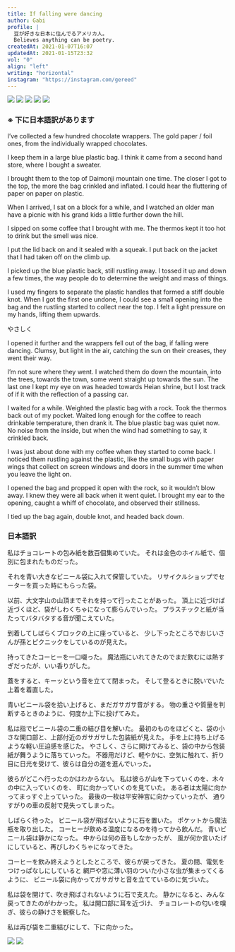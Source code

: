 ```yaml
---
title: If falling were dancing
author: Gabi
profile: |
  豆が好きな日本に住んでるアメリカ人。
  Believes anything can be poetry.
createdAt: 2021-01-07T16:07
updatedAt: 2021-01-15T23:32
vol: "0"
align: "left"
writing: "horizontal"
instagram: "https://instagram.com/gereed"
---
```


![](hand-writing-1.jpg)
![](hand-writing-2.jpg)
![](hand-writing-3.jpg)
![](hand-writing-4.jpg)
![](hand-writing-5.jpg)

### ※ 下に日本語訳があります
I’ve collected a few hundred chocolate wrappers.
The gold paper / foil ones, from the individually wrapped chocolates.

I keep them in a large blue plastic bag.
I think it came from a second hand store, where I bought a sweater.

I brought them to the top of Daimonji mountain one time.
The closer I got to the top, the more the bag crinkled and inflated.
I could hear the fluttering of paper on paper on plastic.

When I arrived, I sat on a block for a while,
and I watched an older man have a picnic
with his grand kids a little further down the hill.

I sipped on some coffee that I brought with me.
The thermos kept it too hot to drink but the smell was nice.

I put the lid back on and it sealed with a squeak.
I put back on the jacket that I had taken off on the climb up.

I picked up the blue plastic back, still rustling away.
I tossed it up and down a few times,
the way people do to determine the weight and mass of things.

I used my fingers to separate the plastic handles
that formed a stiff double knot.
When I got the first one undone,
I could see a small opening into the bag and
the rustling started to collect near the top.
I felt a light pressure on my hands, lifting them upwards.

やさしく

I opened it further and the wrappers fell out of the bag,
if falling were dancing.
Clumsy, but light in the air,
catching the sun on their creases, they went their way.

I’m not sure where they went.
I watched them do down the mountain, into the trees,
towards the town, some went straight up towards the sun.
The last one I kept my eye on was headed towards Heian shrine,
but I lost track of if it with the reflection of a passing car.

I waited for a while.
Weighted the plastic bag with a rock.
Took the thermos back out of my pocket.
Waited long enough for the coffee
to reach drinkable temperature, then drank it.
The blue plastic bag was quiet now.
No noise from the inside,
but when the wind had something to say, it crinkled back.

I was just about done with my coffee
when they started to come back.
I noticed them rustling against the plastic,
like the small bugs with paper wings
that collect on screen windows and doors in the summer time
when you leave the light on.

I opened the bag and propped it open with the rock,
so it wouldn’t blow away.
I knew they were all back when it went quiet.
I brought my ear to the opening,
caught a whiff of chocolate, and observed their stillness.

I tied up the bag again, double knot, and headed back down.

### 日本語訳

私はチョコレートの包み紙を数百個集めていた。
それは金色のホイル紙で、個別に包まれたものだった。

それを青い大きなビニール袋に入れて保管していた。
リサイクルショップでセーターを買った時にもらった袋。

以前、大文字山の山頂までそれを持って行ったことがあった。
頂上に近づけば近づくほど、袋がしわくちゃになって膨らんでいった。
プラスチックと紙が当たってバタバタする音が聞こえていた。

到着してしばらくブロックの上に座っていると、
少し下ったところでおじいさんが孫とピクニックをしているのが見えた。

持ってきたコーヒーを一口啜った。
魔法瓶にいれてきたのでまだ飲むには熱すぎだったが、いい香りがした。

蓋をすると、キーッという音を立てて閉まった。
そして登るときに脱いでいた上着を着直した。

青いビニール袋を拾い上げると、まだガサガサ音がする。
物の重さや質量を判断するときのように、何度か上下に投げてみた。

私は指でビニール袋の二重の結び目を解いた。
最初のものをほどくと、袋の小さな開口部と、上部付近のガサガサした包装紙が見えた。
手を上に持ち上げるような軽い圧迫感を感じた。
やさしく、さらに開けてみると、袋の中から包装紙が舞うように落ちていった。
不器用だけど、軽やかに、空気に触れて、折り目に日光を受けて、彼らは自分の道を進んでいった。

彼らがどこへ行ったのかはわからない。
私は彼らが山を下っていくのを、木々の中に入っていくのを、
町に向かっていくのを見ていた。
ある者は太陽に向かってまっすぐ上っていった。
最後の一枚は平安神宮に向かっていったが、
通りすがりの車の反射で見失ってしまった。

しばらく待った。
ビニール袋が飛ばないように石を置いた。
ポケットから魔法瓶を取り出した。
コーヒーが飲める温度になるのを待ってから飲んだ。
青いビニール袋は静かになった。
中からは何の音もしなかったが、
風が何か言いたげにしていると、再びしわくちゃになってきた。

コーヒーを飲み終えようとしたところで、彼らが戻ってきた。
夏の間、電気をつけっぱなしにしていると
網戸や窓に薄い羽のついた小さな虫が集まってくるように、
ビニール袋に向かってガサガサと音を立てているのに気づいた。

私は袋を開けて、吹き飛ばされないように石で支えた。
静かになると、みんな戻ってきたのがわかった。
私は開口部に耳を近づけ、
チョコレートの匂いを嗅ぎ、彼らの静けさを観察した。

私は再び袋を二重結びにして、下に向かった。

![](chocolate-1.jpg)
![](chocolate-2.jpg)
